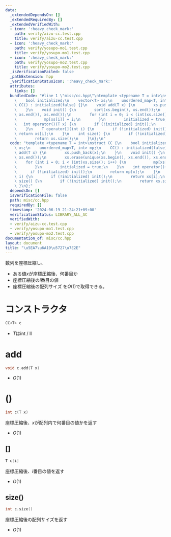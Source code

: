 ```yaml
---
data:
  _extendedDependsOn: []
  _extendedRequiredBy: []
  _extendedVerifiedWith:
  - icon: ':heavy_check_mark:'
    path: verify/aizu-cc.test.cpp
    title: verify/aizu-cc.test.cpp
  - icon: ':heavy_check_mark:'
    path: verify/yosupo-mo1.test.cpp
    title: verify/yosupo-mo1.test.cpp
  - icon: ':heavy_check_mark:'
    path: verify/yosupo-mo2.test.cpp
    title: verify/yosupo-mo2.test.cpp
  _isVerificationFailed: false
  _pathExtension: hpp
  _verificationStatusIcon: ':heavy_check_mark:'
  attributes:
    links: []
  bundledCode: "#line 1 \"misc/cc.hpp\"\ntemplate <typename T = int>\nstruct CC {\n\
    \    bool initialized;\n    vector<T> xs;\n    unordered_map<T, int> mp;\n   \
    \ CC() : initialized(false) {}\n    void add(T x) {\n        xs.push_back(x);\n\
    \    }\n    void init() {\n        sort(xs.begin(), xs.end());\n        xs.erase(unique(xs.begin(),\
    \ xs.end()), xs.end());\n        for (int i = 0; i < (int)xs.size(); i++) {\n\
    \            mp[xs[i]] = i;\n        }\n        initialized = true;\n    }\n \
    \   int operator()(T x) {\n        if (!initialized) init();\n        return mp[x];\n\
    \    }\n    T operator[](int i) {\n        if (!initialized) init();\n       \
    \ return xs[i];\n    }\n    int size() {\n        if (!initialized) init();\n\
    \        return xs.size();\n    }\n};\n"
  code: "template <typename T = int>\nstruct CC {\n    bool initialized;\n    vector<T>\
    \ xs;\n    unordered_map<T, int> mp;\n    CC() : initialized(false) {}\n    void\
    \ add(T x) {\n        xs.push_back(x);\n    }\n    void init() {\n        sort(xs.begin(),\
    \ xs.end());\n        xs.erase(unique(xs.begin(), xs.end()), xs.end());\n    \
    \    for (int i = 0; i < (int)xs.size(); i++) {\n            mp[xs[i]] = i;\n\
    \        }\n        initialized = true;\n    }\n    int operator()(T x) {\n  \
    \      if (!initialized) init();\n        return mp[x];\n    }\n    T operator[](int\
    \ i) {\n        if (!initialized) init();\n        return xs[i];\n    }\n    int\
    \ size() {\n        if (!initialized) init();\n        return xs.size();\n   \
    \ }\n};"
  dependsOn: []
  isVerificationFile: false
  path: misc/cc.hpp
  requiredBy: []
  timestamp: '2024-06-19 21:24:21+09:00'
  verificationStatus: LIBRARY_ALL_AC
  verifiedWith:
  - verify/aizu-cc.test.cpp
  - verify/yosupo-mo1.test.cpp
  - verify/yosupo-mo2.test.cpp
documentation_of: misc/cc.hpp
layout: document
title: "\u5EA7\u6A19\u5727\u7E2E"
---
```


数列を座標圧縮し、
- ある値$x$が座標圧縮後、何番目か
- 座標圧縮後の$i$番目の値
- 座標圧縮後の配列サイズ
を$O(1)$で取得できる。

# コンストラクタ

```cpp
CC<T> c
```

- $T$はint / ll

# add

```cpp
void c.add(T x)
```

- $O(1)$

# ()

```cpp
int c(T x)
```

座標圧縮後、$x$が配列内で何番目の値かを返す

- $O(1)$

## []

```cpp
T c[i]
```

座標圧縮後、$i$番目の値を返す

- $O(1)$

## size()

```cpp
int c.size()
```

座標圧縮後の配列サイズを返す

- $O(1)$